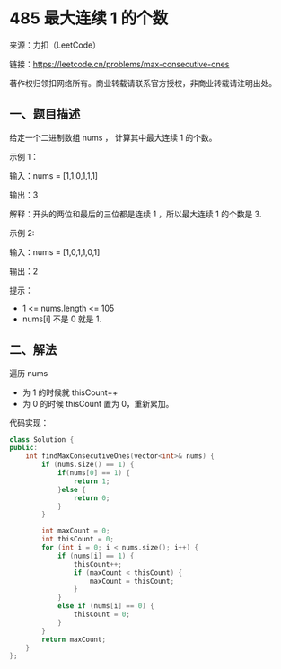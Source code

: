 # 485 最大连续 1 的个数

来源：力扣（LeetCode）

链接：https://leetcode.cn/problems/max-consecutive-ones

著作权归领扣网络所有。商业转载请联系官方授权，非商业转载请注明出处。

## 一、题目描述

给定一个二进制数组 nums ， 计算其中最大连续 1 的个数。

示例 1：

输入：nums = [1,1,0,1,1,1]

输出：3

解释：开头的两位和最后的三位都是连续 1 ，所以最大连续 1 的个数是 3.

示例 2:

输入：nums = [1,0,1,1,0,1]

输出：2
 

提示：

- 1 <= nums.length <= 105
- nums[i] 不是 0 就是 1.
## 二、解法

遍历 nums
- 为 1 的时候就 thisCount++
- 为 0 的时候 thisCount 置为 0，重新累加。

代码实现：
```cpp
class Solution {
public:
    int findMaxConsecutiveOnes(vector<int>& nums) {
        if (nums.size() == 1) {
            if(nums[0] == 1) {
                return 1;
            }else {
                return 0;
            }
        }

        int maxCount = 0;
        int thisCount = 0;
        for (int i = 0; i < nums.size(); i++) {
            if (nums[i] == 1) {
                thisCount++;
                if (maxCount < thisCount) {
                    maxCount = thisCount;
                }
            }
            else if (nums[i] == 0) {
                thisCount = 0;
            }
        }
        return maxCount;
    }
};
```